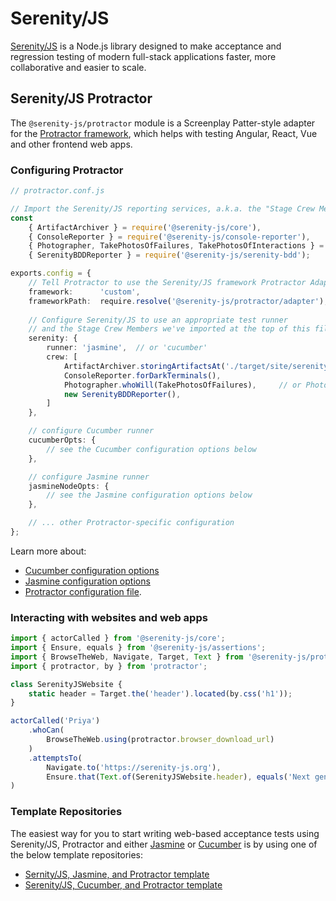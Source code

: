 # Serenity/JS

[Serenity/JS](https://serenity-js.org) is a Node.js library designed to make acceptance and regression testing
of modern full-stack applications faster, more collaborative and easier to scale.

## Serenity/JS Protractor

The `@serenity-js/protractor` module is a Screenplay Patter-style adapter for the [Protractor framework](https://www.protractortest.org/), which helps with testing Angular, React, Vue and other frontend web apps.

### Configuring Protractor

```typescript
// protractor.conf.js

// Import the Serenity/JS reporting services, a.k.a. the "Stage Crew Members"
const
    { ArtifactArchiver } = require('@serenity-js/core'),
    { ConsoleReporter } = require('@serenity-js/console-reporter'),
    { Photographer, TakePhotosOfFailures, TakePhotosOfInteractions } = require('@serenity-js/protractor'),
    { SerenityBDDReporter } = require('@serenity-js/serenity-bdd');

exports.config = {
    // Tell Protractor to use the Serenity/JS framework Protractor Adapter
    framework:      'custom',
    frameworkPath:  require.resolve('@serenity-js/protractor/adapter'),
  
    // Configure Serenity/JS to use an appropriate test runner
    // and the Stage Crew Members we've imported at the top of this file
    serenity: {
        runner: 'jasmine',  // or 'cucumber'
        crew: [
            ArtifactArchiver.storingArtifactsAt('./target/site/serenity'),
            ConsoleReporter.forDarkTerminals(),
            Photographer.whoWill(TakePhotosOfFailures),     // or Photographer.whoWill(TakePhotosOfInteractions),
            new SerenityBDDReporter(),
        ]
    },

    // configure Cucumber runner
    cucumberOpts: {
        // see the Cucumber configuration options below
    },

    // configure Jasmine runner
    jasmineNodeOpts: {
        // see the Jasmine configuration options below
    },

    // ... other Protractor-specific configuration   
};
```

Learn more about:
- [Cucumber configuration options](https://serenity-js.org/modules/cucumber/class/src/cli/CucumberConfig.ts~CucumberConfig.html)
- [Jasmine configuration options](https://serenity-js.org/modules/jasmine/class/src/adapter/JasmineConfig.ts~JasmineConfig.html)
- [Protractor configuration file](https://github.com/angular/protractor/blob/master/lib/config.ts).

### Interacting with websites and web apps

```typescript
import { actorCalled } from '@serenity-js/core';
import { Ensure, equals } from '@serenity-js/assertions';
import { BrowseTheWeb, Navigate, Target, Text } from '@serenity-js/protractor';
import { protractor, by } from 'protractor';

class SerenityJSWebsite {
    static header = Target.the('header').located(by.css('h1'));
}

actorCalled('Priya')
    .whoCan(
        BrowseTheWeb.using(protractor.browser_download_url)
    )
    .attemptsTo(
        Navigate.to('https://serenity-js.org'),
        Ensure.that(Text.of(SerenityJSWebsite.header), equals('Next generation acceptance testing')),
)
```

### Template Repositories

The easiest way for you to start writing web-based acceptance tests using Serenity/JS, Protractor and either [Jasmine](https://jasmine.github.io/) or [Cucumber](https://github.com/cucumber/cucumber-js) is by using one of the below template repositories:

- [Sernity/JS, Jasmine, and Protractor template](https://github.com/serenity-js/serenity-js-jasmine-protractor-template)
- [Serenity/JS, Cucumber, and Protractor template](https://github.com/serenity-js/serenity-js-jasmine-protractor-template)


